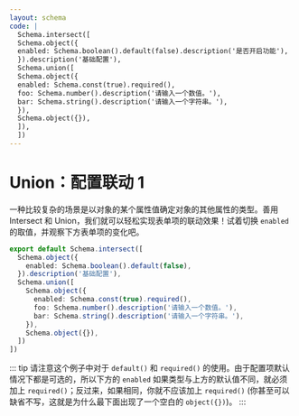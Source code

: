 ```yaml
---
layout: schema
code: |
  Schema.intersect([
  Schema.object({
  enabled: Schema.boolean().default(false).description('是否开启功能'),
  }).description('基础配置'),
  Schema.union([
  Schema.object({
  enabled: Schema.const(true).required(),
  foo: Schema.number().description('请输入一个数值。'),
  bar: Schema.string().description('请输入一个字符串。'),
  }),
  Schema.object({}),
  ]),
  ])
---
```


# Union：配置联动 1

一种比较复杂的场景是以对象的某个属性值确定对象的其他属性的类型。善用 Intersect 和 Union，我们就可以轻松实现表单项的联动效果！试着切换 `enabled` 的取值，并观察下方表单项的变化吧。

```ts
export default Schema.intersect([
  Schema.object({
    enabled: Schema.boolean().default(false),
  }).description('基础配置'),
  Schema.union([
    Schema.object({
      enabled: Schema.const(true).required(),
      foo: Schema.number().description('请输入一个数值。'),
      bar: Schema.string().description('请输入一个字符串。'),
    }),
    Schema.object({}),
  ])
])
```

::: tip
请注意这个例子中对于 `default()` 和 `required()` 的使用。由于配置项默认情况下都是可选的，所以下方的 `enabled` 如果类型与上方的默认值不同，就必须加上 `required()`；反过来，如果相同，你就不应该加上 `required()` (你甚至可以缺省不写，这就是为什么最下面出现了一个空白的 `object({})`)。
:::
